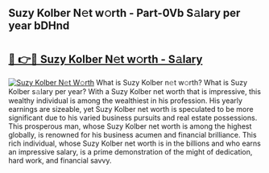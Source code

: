## Suzy Kolber N𝚎t w𝚘rth - Part-0Vb S𝚊lary per year bDHnd

# <h2><a href="http://gc0dx2f.nevu.top/?p=Suzy+Kolber">🔗 👉🔴 Suzy Kolber N𝚎t w𝚘rth - S𝚊lary</a></h2>

[![Suzy Kolber N𝚎t W𝚘rth](https://i.imgur.com/Oavwk0R.jpeg)](http://gc0dx2f.nevu.top/?p=Suzy+Kolber)
What is Suzy Kolber n𝚎t w𝚘rth? What is Suzy Kolber s𝚊lary per year?
With a Suzy Kolber net worth that is impressive, this wealthy individual is among the wealthiest in his profession. His yearly earnings are sizeable, yet Suzy Kolber net worth is speculated to be more significant due to his varied business pursuits and real estate possessions. This prosperous man, whose Suzy Kolber net worth is among the highest globally, is renowned for his business acumen and financial brilliance. This rich individual, whose Suzy Kolber net worth is in the billions and who earns an impressive salary, is a prime demonstration of the might of dedication, hard work, and financial savvy.
